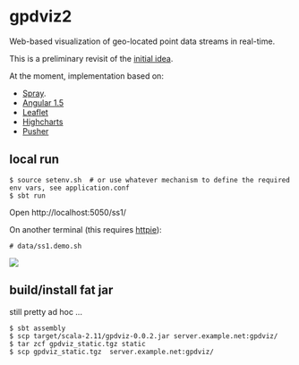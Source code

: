 # gpdviz2

Web-based visualization of geo-located point data streams in real-time.

This is a preliminary revisit of the [initial idea](https://github.com/carueda/gpdviz).

At the moment, implementation based on:

- [Spray](http://spray.io/).
- [Angular 1.5](https://angularjs.org/)
- [Leaflet](http://leafletjs.com/)
- [Highcharts](http://www.highcharts.com/)
- [Pusher](https://pusher.com/)


## local run

	$ source setenv.sh  # or use whatever mechanism to define the required env vars, see application.conf
	$ sbt run

Open http://localhost:5050/ss1/

On another terminal (this requires [httpie](https://httpie.org/)):

	# data/ss1.demo.sh


![](https://github.com/carueda/gpdviz2/blob/master/static/gpdviz2.png)


## build/install fat jar

still pretty ad hoc ...

	$ sbt assembly
	$ scp target/scala-2.11/gpdviz-0.0.2.jar server.example.net:gpdviz/
	$ tar zcf gpdviz_static.tgz static
	$ scp gpdviz_static.tgz  server.example.net:gpdviz/
